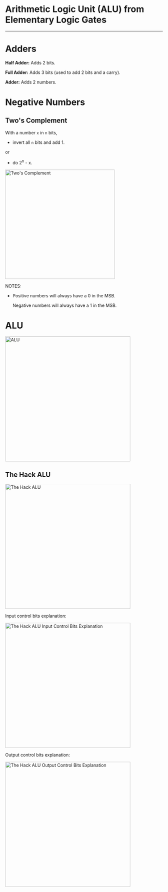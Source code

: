 # Arithmetic Logic Unit (ALU) from Elementary Logic Gates

---

# Adders

**Half Adder:** Adds 2 bits.

**Full Adder:** Adds 3 bits (used to add 2 bits and a carry).

**Adder:** Adds 2 numbers.

# Negative Numbers

## Two's Complement

With a number `x` in `n` bits,

- invert all `n` bits and add 1.

or

- do 2<sup>n</sup> - x.

<img alt="Two's Complement" src="https://i.imgur.com/OER3VDf.png" width="350px" />

NOTES:

- Positive numbers will always have a 0 in the MSB.

  Negative numbers will always have a 1 in the MSB.

# ALU

<img alt="ALU" src="https://i.imgur.com/7WaWWY9.png" width="400 px" />

## The Hack ALU

<img alt="The Hack ALU" src="https://i.imgur.com/20NTHLm.png" width="400 px" />

Input control bits explanation:

<img alt="The Hack ALU Input Control Bits Explanation" src="https://i.imgur.com/sehxPYJ.png" width="400 px" />

Output control bits explanation:

<img alt="The Hack ALU Output Control Bits Explanation" src="https://i.imgur.com/afrl1uT.png" width="400 px" />
